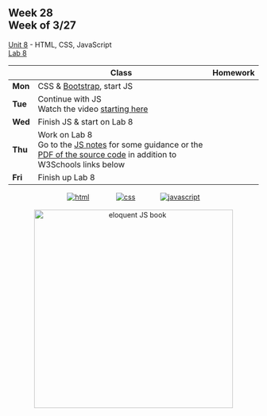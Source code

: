 ## Week 28 <br>Week of 3/27

[Unit 8](/apcsp/curriculum/8) - HTML, CSS, JavaScript<br>[Lab 8](https://cs50.harvard.edu/ap/2023/curriculum/x/labs/8/)

|         | Class | Homework |
| ------- | ----- | -------- |
| **Mon** |CSS & [Bootstrap](https://getbootstrap.com), start JS |  |
| **Tue** |Continue with JS<br>Watch the video [starting here](https://youtu.be/2VauFS071pg?t=7547) |  |
| **Wed** |Finish JS & start on Lab 8 |  |
| **Thu** |Work on Lab 8<br>Go to the [JS notes](https://cs50.harvard.edu/ap/2023/curriculum/x/notes/8/#javascript) for some guidance or the [PDF of the source code](https://cdn.cs50.net/2021/fall/lectures/8/src8.pdf) in addition to W3Schools links below |  |
| **Fri** |Finish up Lab 8 |  |


<div style="text-align:center">
<a href="https://www.w3schools.com/html" target="_blank"><img src="\apcsp\assets\img\html-icon.jpg" alt="html" style="padding: 0px 25px"></a> <a href="https://www.w3schools.com/css" target="_blank"><img src="\apcsp\assets\img\css-icon.jpg" alt="css" style="padding: 0px 25px"></a><a href="https://www.w3schools.com/js" target="_blank"><img src="\apcsp\assets\img\js-icon.jpg" alt="javascript" style="padding: 0px 25px"></a>
</div>

<br>
<div style="text-align:center">
<a href="https://eloquentjavascript.net/" target="_blank"><img src="https://eloquentjavascript.net/img/cover.jpg" alt="eloquent JS book" height="400px"></a>
</div>

<meta http-equiv="refresh" content="300"/>
